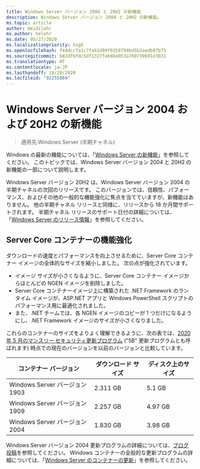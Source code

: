 ```yaml
---
title: Windows Server バージョン 2004 と 20H2 の新機能
description: Windows Server バージョン 2004 と 20H2 の新機能。
ms.topic: article
author: Heidilohr
ms.author: helohr
ms.date: 05/27/2020
ms.localizationpriority: high
ms.openlocfilehash: f44dcc7a1c7fab2d99f0358794bd5b2aedb87b75
ms.sourcegitcommit: b82dfbfdc5df1327feb8be053a760739b01e3031
ms.translationtype: HT
ms.contentlocale: ja-JP
ms.lasthandoff: 10/20/2020
ms.locfileid: "92255869"
---
```

# <a name="whats-new-in-windows-server-version-2004-and-20h2"></a>Windows Server バージョン 2004 および 20H2 の新機能

>適用先:Windows Server (半期チャネル)

Windows の最新の機能については、「[Windows Server の新機能](whats-new-in-windows-server.md)」を参照してください。 このトピックでは、Windows Server バージョン 2004 と 20H2 の新機能の一部について説明します。

Windows Server バージョン 20H2 は、Windows Server バージョン 2004 の半期チャネルの次回のリリースです。 このバージョンでは、信頼性、パフォーマンス、およびその他の一般的な機能強化に焦点を当てていますが、新機能はありません。 他の半期チャネル リリースと同様に、リリースから 18 か月間サポートされます。 半期チャネル リリースのサポート日付の詳細については、「[Windows Server のリリース情報](windows-server-release-info.md)」を参照してください。

## <a name="server-core-container-improvements"></a>Server Core コンテナーの機能強化

ダウンロードの速度とパフォーマンスを向上させるために、Server Core コンテナー イメージの全体的なサイズを縮小しました。 次の点が強化されています。

- イメージ サイズが小さくなるように、Server Core コンテナー イメージからほとんどの NGEN イメージを削除しました。
- Server Core コンテナーイメージ上に構築された .NET Framework のランタイム イメージが、ASP.NET アプリと Windows PowerShell スクリプトのパフォーマンス用に最適化されました。
- また、.NET チームでは、各 NGEN イメージのコピーが 1 つだけになるようにし、.NET Framework イメージのサイズが小さくなりました。

これらのコンテナーのサイズをよりよく理解できるように、次の表では、[2020 年 5 月のマンスリー セキュリティ更新プログラム](https://support.microsoft.com/help/4561769/windows-server-containers-for-may-2020) ("5B" 更新プログラムとも呼ばれます) 時点での現在のバージョンを以前のバージョンと比較しています。

| コンテナー バージョン | ダウンロード サイズ | ディスク上のサイズ |
|---|---|---|
| Windows Server バージョン 1903 | 2.311 GB | 5.1 GB |
| Windows Server バージョン 1909 | 2.257 GB | 4.97 GB |
| Windows Server バージョン 2004 | 1.830 GB | 3.98 GB |

Windows Server バージョン 2004 更新プログラムの詳細については、[ブログ投稿](https://techcommunity.microsoft.com/t5/containers/windows-server-version-2004-now-available/ba-p/1419194)を参照してください。 Windows コンテナーの全般的な更新プログラムの詳細については、「[Windows Server のコンテナーの更新](/virtualization/windowscontainers/deploy-containers/update-containers/)」を参照してください。
